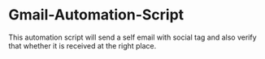 # Gmail-Automation-Script
This automation script will send a self email with social tag and also verify that whether it is received at the right place.
